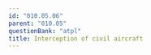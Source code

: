 ```yaml
---
id: "010.05.06"
parent: "010.05"
questionBank: "atpl"
title: Interception of civil aircraft
---
```

